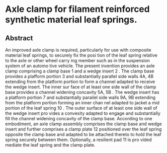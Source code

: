 # Axle clamp for filament reinforced synthetic material leaf springs.

## Abstract
An improved axle clamp is required, particularly for use with composite material leaf springs, to securely fix the posi tion of the leaf spring relative to the axle or other wheel carry ing member such as in the suspension system of an automo tive vehicle. The present invention provides an axle clamp comprising a clamp base 1 and a wedge insert 2 . The clamp base provides a plafform portion 3 and substantially parallel side walls 4A, 4B extending from the platform portion to form a channel adapted to receive the wedge insert. The inner sur face of at least one side wall of the clamp base provides a channel widening concavity 5A, 5B . The wedge insert has a platform portion 7 and substantially parailel side walls 9A, 9B extending from the platform portion forming an inner chan nel adapted to jacket a mid portion of the leaf spring 10 . The outer surface of at least one side wall of the wedge insert pro vides a convexity adapted to engage and substantially fill the channel widening concavity of the clamp base. According to one embodiment, an axle clamp assembly comprises the clamp base and wedge insert and further comprises a clamp plate 12 positioned over the leaf spring opposite the clamp base and adapted to be attached thereto to hold the leaf spring securely between them. Optionally, a resilient pad 11 is pro vided mediate the leaf spring and the clamp plate.